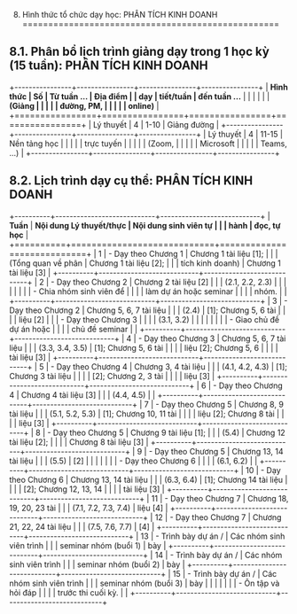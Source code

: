 8. Hình thức tổ chức dạy học: PHÂN TÍCH KINH DOANH
==================================================

8.1. Phân bổ lịch trình giảng dạy trong 1 học kỳ (15 tuần): PHÂN TÍCH KINH DOANH
--------------------------------------------------------------------------------

+----------------+----------------+----------------+----------------+
| **Hình thức    | **Số           | **Từ tuần ...  | **Địa điểm**   |
| dạy**          | tiết/tuần**    | đến tuần ...** |                |
|                |                |                | **(Giảng       |
|                |                |                | đường, PM,     |
|                |                |                | online)**      |
+================+================+================+================+
| Lý thuyết      | 4              | 1-10           | Giảng đường    |
+----------------+----------------+----------------+----------------+
| Lý thuyết      | 4              | 11-15          | Nền tảng học   |
|                |                |                | trực tuyến     |
|                |                |                | (Zoom,         |
|                |                |                | Microsoft      |
|                |                |                | Teams, ...)    |
+----------------+----------------+----------------+----------------+

8.2. Lịch trình dạy cụ thể: PHÂN TÍCH KINH DOANH
------------------------------------------------

+----------+----------------------------+----------------------------+
| **Tuần** | **Nội dung Lý thuyết/thực  | **Nội dung sinh viên tự    |
|          | hành**                     | đọc, tự học**              |
+==========+============================+============================+
| 1        | -   Dạy theo Chương 1      | Chương 1 tài liệu \[1\];   |
|          |     (Tổng quan về phân     | Chương 1 tài liệu \[2\];   |
|          |     tích kinh doanh)       | Chương 1 tài liệu \[3\]    |
+----------+----------------------------+----------------------------+
| 2        | -   Dạy theo Chương 2      | Chương 2 tài liệu \[2\]    |
|          |     (2.1, 2.2, 2.3)        |                            |
|          |                            |                            |
|          | -   Chia nhóm sinh viên để |                            |
|          |     làm dự án hoặc seminar |                            |
|          |     nhóm.                  |                            |
+----------+----------------------------+----------------------------+
| 3        | -   Dạy theo Chương 2      | Chương 5, 6, 7 tài liệu    |
|          |     (2.4)                  | \[1\]; Chương 5, 6 tài     |
|          |                            | liệu \[2\]                 |
|          | -   Dạy theo Chương 3      |                            |
|          |     (3.1, 3.2)             |                            |
|          |                            |                            |
|          | -   Giao chủ đề dự án hoặc |                            |
|          |     chủ đề seminar         |                            |
+----------+----------------------------+----------------------------+
| 4        | -   Dạy theo Chương 3      | Chương 5, 6, 7 tài liệu    |
|          |     (3.3, 3.4, 3.5)        | \[1\]; Chương 5, 6 tài     |
|          |                            | liệu \[2\]; Chương 5, 6    |
|          |                            | tài liệu \[3\]             |
+----------+----------------------------+----------------------------+
| 5        | -   Dạy theo Chương 4      | Chương 3, 4 tài liệu       |
|          |     (4.1, 4.2, 4.3)        | \[1\]; Chương 3 tài liệu   |
|          |                            | \[2\]; Chương 2, 3 tài     |
|          |                            | liệu \[3\]                 |
+----------+----------------------------+----------------------------+
| 6        | -   Dạy theo Chương 4      | Chương 4 tài liệu \[3\]    |
|          |     (4.4, 4.5)             |                            |
+----------+----------------------------+----------------------------+
| 7        | -   Dạy theo Chương 5      | Chương 8, 9 tài liệu       |
|          |     (5.1, 5.2, 5.3)        | \[1\]; Chương 10, 11 tài   |
|          |                            | liệu \[2\]; Chương 8 tài   |
|          |                            | liệu \[3\]                 |
+----------+----------------------------+----------------------------+
| 8        | -   Dạy theo Chương 5      | Chương 9 tài liệu \[1\];   |
|          |     (5.4)                  | Chương 12 tài liệu \[2\];  |
|          |                            | Chương 8 tài liệu \[3\]    |
+----------+----------------------------+----------------------------+
| 9        | -   Dạy theo Chương 5      | Chương 13, 14 tài liệu     |
|          |     (5.5)                  | \[2\]                      |
|          |                            |                            |
|          | -   Dạy theo Chương 6      |                            |
|          |     (6.1, 6.2)             |                            |
+----------+----------------------------+----------------------------+
| 10       | -   Dạy theo Chương 6      | Chương 13, 14 tài liệu     |
|          |     (6.3, 6.4)             | \[1\]; Chương 14 tài liệu  |
|          |                            | \[2\]; Chương 12, 13, 14   |
|          |                            | tài liệu \[3\]             |
+----------+----------------------------+----------------------------+
| 11       | -   Dạy theo Chương 7      | Chương 18, 19, 20, 23 tài  |
|          |     (7.1, 7.2, 7.3, 7.4)   | liệu \[4\]                 |
+----------+----------------------------+----------------------------+
| 12       | -   Dạy theo Chương 7      | Chương 21, 22, 24 tài liệu |
|          |     (7.5, 7.6, 7.7)        | \[4\]                      |
+----------+----------------------------+----------------------------+
| 13       | -   Trình bày dự án /      | Các nhóm sinh viên trình   |
|          |     seminar nhóm (buổi 1)  | bày                        |
+----------+----------------------------+----------------------------+
| 14       | -   Trình bày dự án /      | Các nhóm sinh viên trình   |
|          |     seminar nhóm (buổi 2)  | bày                        |
+----------+----------------------------+----------------------------+
| 15       | -   Trình bày dự án /      | Các nhóm sinh viên trình   |
|          |     seminar nhóm (buổi 3)  | bày                        |
|          |                            |                            |
|          | -   Ôn tập và hỏi đáp      |                            |
|          |     trước thi cuối kỳ.     |                            |
+----------+----------------------------+----------------------------+

